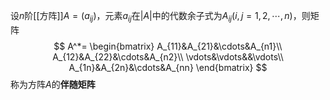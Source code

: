 设$n$阶[[方阵]]$A=(a_{ij})$，元素$a_{ij}$在$|A|$中的代数余子式为$A_{ij}(i,j=1,2,\cdots,n)$，则矩阵
$$
A^*=
\begin{bmatrix}
A_{11}&A_{21}&\cdots&A_{n1}\\
A_{12}&A_{22}&\cdots&A_{n2}\\
\vdots&\vdots&&\vdots\\
A_{1n}&A_{2n}&\cdots&A_{nn}
\end{bmatrix}
$$
称为方阵$A$的**伴随矩阵**
